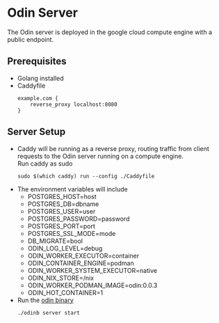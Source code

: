 # Odin Server
The Odin server is deployed in the google cloud compute engine with a public endpoint. 

## Prerequisites
- Golang installed
- Caddyfile
    ```
    example.com {  
        reverse_proxy localhost:8080  
    }
    ```

## Server Setup 
- Caddy will be running as a reverse proxy, routing traffic from client requests to the Odin server running on a compute engine.  
  Run caddy as sudo 
  ```
  sudo $(which caddy) run --config ./Caddyfile
  ```
- The environment variables will include 
    * POSTGRES_HOST=host
    * POSTGRES_DB=dbname
    * POSTGRES_USER=user
    * POSTGRES_PASSWORD=password
    * POSTGRES_PORT=port
    * POSTGRES_SSL_MODE=mode
    * DB_MIGRATE=bool 
    * ODIN_LOG_LEVEL=debug
    * ODIN_WORKER_EXECUTOR=container
    * ODIN_CONTAINER_ENGINE=podman
    * ODIN_WORKER_SYSTEM_EXECUTOR=native
    * ODIN_NIX_STORE=/nix
    * ODIN_WORKER_PODMAN_IMAGE=odin:0.0.3
    * ODIN_HOT_CONTAINER=1
- Run the [odin binary](https://valnix-stage-bucket.s3.amazonaws.com/odinb) 
  ```
  ./odinb server start
  ```